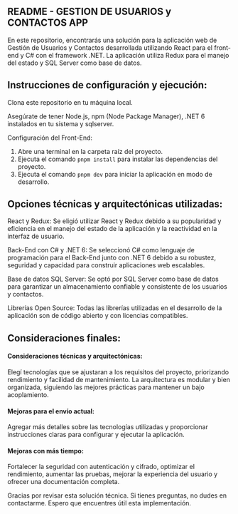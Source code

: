 ## README - GESTION DE USUARIOS y CONTACTOS APP

En este repositorio, encontrarás una solución para la aplicación web de Gestión de Usuarios y Contactos desarrollada utilizando React para el front-end y C# con el framework .NET. La aplicación utiliza Redux para el manejo del estado y SQL Server como base de datos.

## Instrucciones de configuración y ejecución:

Clona este repositorio en tu máquina local.

Asegúrate de tener Node.js, npm (Node Package Manager), .NET 6 instalados en tu sistema y sqlserver.

Configuración del Front-End:

1. Abre una terminal en la carpeta raíz del proyecto.
2. Ejecuta el comando `pnpm install` para instalar las dependencias del proyecto.
3. Ejecuta el comando `pnpm dev` para iniciar la aplicación en modo de desarrollo.

## Opciones técnicas y arquitectónicas utilizadas:

React y Redux: Se eligió utilizar React y Redux debido a su popularidad y eficiencia en el manejo del estado de la aplicación y la reactividad en la interfaz de usuario.

Back-End con C# y .NET 6: Se seleccionó C# como lenguaje de programación para el Back-End junto con .NET 6 debido a su robustez, seguridad y capacidad para construir aplicaciones web escalables.

Base de datos SQL Server: Se optó por SQL Server como base de datos para garantizar un almacenamiento confiable y consistente de los usuarios y contactos.

Librerías Open Source: Todas las librerías utilizadas en el desarrollo de la aplicación son de código abierto y con licencias compatibles.

## Consideraciones finales:

#### Consideraciones técnicas y arquitectónicas:

Elegí tecnologías que se ajustaran a los requisitos del proyecto, priorizando rendimiento y facilidad de mantenimiento. La arquitectura es modular y bien organizada, siguiendo las mejores prácticas para mantener un bajo acoplamiento.

#### Mejoras para el envío actual:

Agregar más detalles sobre las tecnologías utilizadas y proporcionar instrucciones claras para configurar y ejecutar la aplicación.

#### Mejoras con más tiempo:

Fortalecer la seguridad con autenticación y cifrado, optimizar el rendimiento, aumentar las pruebas, mejorar la experiencia del usuario y ofrecer una documentación completa.

Gracias por revisar esta solución técnica. Si tienes preguntas, no dudes en contactarme. Espero que encuentres útil esta implementación.
